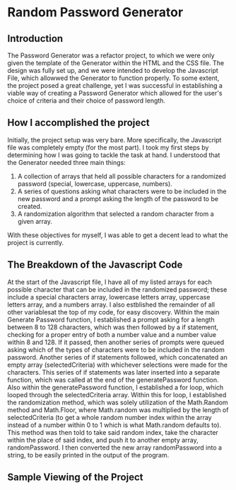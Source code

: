 # Random Password Generator

## Introduction
The Password Generator was a refactor project, to which we were only given the template of the Generator within the HTML and the CSS file. The design was fully set up, and we were intended to develop the Javascript File, which allowwed the Generator to function properly. To some extent, the project posed a great challenge, yet I was successful in establishing a viable way of creating a Password Generator which allowed for the user's choice of criteria and their choice of password length.

## How I accomplished the project
Initially, the project setup was very bare. More specifically, the Javascript file was completely empty (for the most part). I took my first steps by determining how I was going to tackle the task at hand. I understood that the Generator needed three main things:
1. A collection of arrays that held all possible characters for a randomized password (special, lowercase, uppercase, numbers).
2. A series of questions asking what characters were to be included in the new password and a prompt asking the length of the password to be created.
3. A randomization algorithm that selected a random character from a given array.

With these objectives for myself, I was able to get a decent lead to what the project is currently. 

## The Breakdown of the Javascript Code
At the start of the Javascript file, I have all of my listed arrays for each possible character that can be included in the randomized password; these include a special characters array, lowercase letters array, uppercase letters array, and a numbers array. I also estblished the remainder of all other variablesat the top of my code, for easy discovery. 
Within the main Generate Password function, I established a prompt asking for a length between 8 to 128 characters, which was then followed by a if statement, checking for a proper entry of both a number value and a number value within 8 and 128. If it passed, then another series of prompts were queued asking which of the types of characters were to be included in the random password. 
Another series of if statements followed, which concatenated an empty array (selectedCriteria) with whichever selections were made for the characters. This series of if statements was later inserted into a separate function, which was called at the end of the generatePassword function. 
Also within the generatePassword function, I established a for loop, which looped through the selectedCriteria array. Within this for loop, I established the randomization method, which was solely utilization of the Math.Random method and Math.Floor, where Math.random was multiplied by the length of selectedCriteria (to get a whole random number index within the array instead of a number within 0 to 1 which is what Math.random defaults to). This method was then told to take said random index, take the character within the place of said index, and push it to another empty array, randomPassword. I then converted the new array randomPassword into a string, to be easily printed in the output of the program.

## Sample Viewing of the Project
![]()
